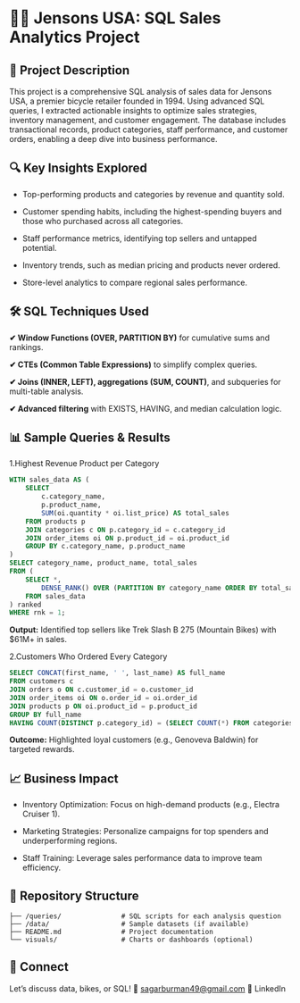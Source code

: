 # 🚴‍♂️ Jensons USA: SQL Sales Analytics Project

## 📌 Project Description

This project is a comprehensive SQL analysis of sales data for Jensons USA, a premier bicycle retailer founded in 1994. Using advanced SQL queries, I extracted actionable insights to optimize sales strategies, inventory management, and customer engagement. The database includes transactional records, product categories, staff performance, and customer orders, enabling a deep dive into business performance.

## 🔍 Key Insights Explored

- Top-performing products and categories by revenue and quantity sold.

- Customer spending habits, including the highest-spending buyers and those who purchased across all categories.

- Staff performance metrics, identifying top sellers and untapped potential.

- Inventory trends, such as median pricing and products never ordered.

- Store-level analytics to compare regional sales performance.

## 🛠️ SQL Techniques Used

**✔ Window Functions (OVER, PARTITION BY)** for cumulative sums and rankings.

**✔ CTEs (Common Table Expressions)** to simplify complex queries.

**✔ Joins (INNER, LEFT), aggregations (SUM, COUNT)**, and subqueries for multi-table analysis.

**✔ Advanced filtering** with EXISTS, HAVING, and median calculation logic.

## 📊 Sample Queries & Results

1.Highest Revenue Product per Category
```sql
WITH sales_data AS (
    SELECT 
        c.category_name, 
        p.product_name, 
        SUM(oi.quantity * oi.list_price) AS total_sales
    FROM products p
    JOIN categories c ON p.category_id = c.category_id
    JOIN order_items oi ON p.product_id = oi.product_id
    GROUP BY c.category_name, p.product_name
)
SELECT category_name, product_name, total_sales
FROM (
    SELECT *, 
        DENSE_RANK() OVER (PARTITION BY category_name ORDER BY total_sales DESC) AS rnk
    FROM sales_data
) ranked
WHERE rnk = 1;
```   
**Output:** Identified top sellers like Trek Slash B 275 (Mountain Bikes) with $61M+ in sales.

2.Customers Who Ordered Every Category

```sql
SELECT CONCAT(first_name, ' ', last_name) AS full_name
FROM customers c
JOIN orders o ON c.customer_id = o.customer_id
JOIN order_items oi ON o.order_id = oi.order_id
JOIN products p ON oi.product_id = p.product_id
GROUP BY full_name
HAVING COUNT(DISTINCT p.category_id) = (SELECT COUNT(*) FROM categories);
```
**Outcome:** Highlighted loyal customers (e.g., Genoveva Baldwin) for targeted rewards.

## 📈 Business Impact

- Inventory Optimization: Focus on high-demand products (e.g., Electra Cruiser 1).

- Marketing Strategies: Personalize campaigns for top spenders and underperforming regions.

- Staff Training: Leverage sales performance data to improve team efficiency.

## 📂 Repository Structure
    ├── /queries/               # SQL scripts for each analysis question
    ├── /data/                  # Sample datasets (if available)
    ├── README.md               # Project documentation
    └── visuals/                # Charts or dashboards (optional)
## 🔗 Connect
Let’s discuss data, bikes, or SQL!
📧 sagarburman49@gmail.com
🔗 LinkedIn
